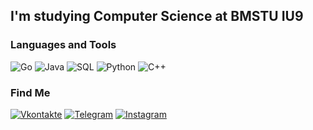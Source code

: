 ## I'm studying Computer Science at BMSTU IU9 ##


### Languages and Tools
![Go](https://img.shields.io/badge/-Golang-284051?style=flat-square&logo=go&logoColor=FFB414)
![Java](https://img.shields.io/badge/-Java-284051?style=flat-square&logo=java&logoColor=FFB414)
![SQL](https://img.shields.io/badge/-SQL-284051?style=flat-square&logo=PostgreSql&logoColor=FFB414)
![Python](https://img.shields.io/badge/-Python-284051?style=flat-square&logo=Python&logoColor=FFB414)
![C++](https://img.shields.io/badge/-C++-284051?style=flat-square&logo=C%2b%2b&logoColor=6295CC)

### Find Me
[![Vkontakte](https://img.shields.io/badge/-VKONTAKTE-284051?style=flat-square&logo=Vk)](https://vk.com/rasulivey) 
[![Telegram](https://img.shields.io/badge/-TELEGRAM-284051?style=flat-square&logo=Telegram)](https://t.me/rasulivey)
[![Instagram](https://img.shields.io/badge/-INSTAGRAM-284051?style=flat-square&logo=Instagram)](https://www.instagram.com/rasulivey/)
